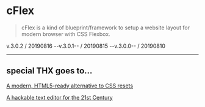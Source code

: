 # cFlex


> cFlex is a kind of blueprint/framework to setup a website layout for modern browser with CSS Flexbox.


v.3.0.2 / 20190816
--v.3.0.1-- / 20190815
--v.3.0.0-- / 20190810


---

## special THX goes to&hellip;

[A modern, HTML5-ready alternative to CSS resets](https://github.com/necolas/normalize.css)

[A hackable text editor for the 21st Century](https://github.com/atom/atom)

